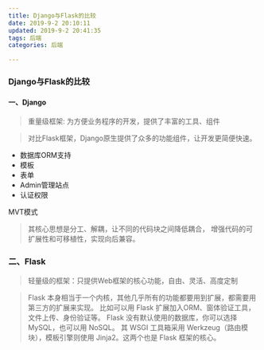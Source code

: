 ```yaml
---
title: Django与Flask的比较
date: 2019-9-2 20:10:11
updated: 2019-9-2 20:41:35
tags: 后端
categories: 后端

---
```


### Django与Flask的比较

#### 一、Django

> 重量级框架: 为方便业务程序的开发，提供了丰富的工具、组件

>对比Flask框架，Django原生提供了众多的功能组件，让开发更简便快速。
* 数据库ORM支持
* 模板
* 表单
* Admin管理站点
* 认证权限

MVT模式
    
>其核心思想是分工、解耦，让不同的代码块之间降低耦合，
 增强代码的可扩展性和可移植性，实现向后兼容。
    
### 二、Flask

> 轻量级的框架：只提供Web框架的核心功能，自由、灵活、高度定制

>Flask 本身相当于一个内核，其他几乎所有的功能都要用到扩展，都需要用第三方的扩展来实现。
比如可以用 Flask 扩展加入ORM、窗体验证工具，文件上传、身份验证等。
Flask 没有默认使用的数据库，你可以选择 MySQL，也可以用 NoSQL。
其 WSGI 工具箱采用 Werkzeug（路由模块），模板引擎则使用 Jinja2。这两个也是 Flask 框架的核心。